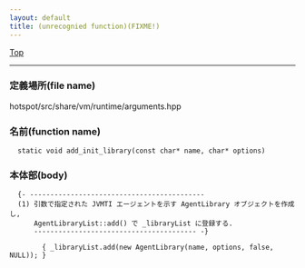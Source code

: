 ```yaml
---
layout: default
title: (unrecognied function)(FIXME!)
---
```

[Top](../index.html)

--- 
### 定義場所(file name)
hotspot/src/share/vm/runtime/arguments.hpp

### 名前(function name)
```
  static void add_init_library(const char* name, char* options)
```

### 本体部(body)
```
  {- -------------------------------------------
  (1) 引数で指定された JVMTI エージェントを示す AgentLibrary オブジェクトを作成し, 
      AgentLibraryList::add() で _libraryList に登録する.
      ---------------------------------------- -}

	    { _libraryList.add(new AgentLibrary(name, options, false, NULL)); }
	
```


